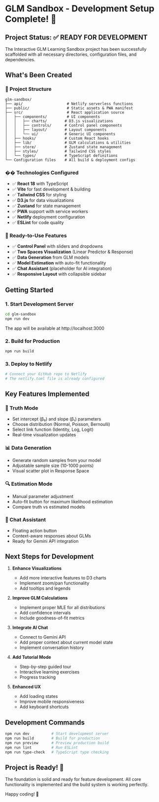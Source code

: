# GLM Sandbox - Development Setup Complete! 🎉

## Project Status: ✅ READY FOR DEVELOPMENT

The Interactive GLM Learning Sandbox project has been successfully scaffolded with all necessary directories, configuration files, and dependencies.

## What's Been Created

### 📁 Project Structure
```
glm-sandbox/
├── api/                    # Netlify serverless functions
├── public/                 # Static assets & PWA manifest
├── src/                    # React application source
│   ├── components/         # UI components
│   │   ├── charts/        # D3.js visualizations
│   │   ├── controls/      # Control panel components
│   │   ├── layout/        # Layout components
│   │   └── ui/            # Generic UI components
│   ├── hooks/             # Custom React hooks
│   ├── lib/               # GLM calculations & utilities
│   ├── store/             # Zustand state management
│   ├── styles/            # Tailwind CSS styles
│   └── types/             # TypeScript definitions
└── Configuration files    # All build & deployment configs
```

### ��️ Technologies Configured
- ✅ **React 18** with TypeScript
- ✅ **Vite** for fast development & building
- ✅ **Tailwind CSS** for styling
- ✅ **D3.js** for data visualizations
- ✅ **Zustand** for state management
- ✅ **PWA** support with service workers
- ✅ **Netlify** deployment configuration
- ✅ **ESLint** for code quality

### 🚀 Ready-to-Use Features
- ✅ **Control Panel** with sliders and dropdowns
- ✅ **Two Spaces Visualization** (Linear Predictor & Response)
- ✅ **Data Generation** from GLM models
- ✅ **Model Estimation** with auto-fit functionality
- ✅ **Chat Assistant** (placeholder for AI integration)
- ✅ **Responsive Layout** with collapsible sidebar

## Getting Started

### 1. Start Development Server
```bash
cd glm-sandbox
npm run dev
```
The app will be available at http://localhost:3000

### 2. Build for Production
```bash
npm run build
```

### 3. Deploy to Netlify
```bash
# Connect your GitHub repo to Netlify
# The netlify.toml file is already configured
```

## Key Features Implemented

### 🎯 Truth Mode
- Set intercept (β₀) and slope (β₁) parameters
- Choose distribution (Normal, Poisson, Bernoulli)
- Select link function (Identity, Log, Logit)
- Real-time visualization updates

### 📊 Data Generation
- Generate random samples from your model
- Adjustable sample size (10-1000 points)
- Visual scatter plot in Response Space

### 🔍 Estimation Mode
- Manual parameter adjustment
- Auto-fit button for maximum likelihood estimation
- Compare truth vs estimated models

### 💬 Chat Assistant
- Floating action button
- Context-aware responses about GLMs
- Ready for Gemini API integration

## Next Steps for Development

1. **Enhance Visualizations**
   - Add more interactive features to D3 charts
   - Implement zoom/pan functionality
   - Add tooltips and legends

2. **Improve GLM Calculations**
   - Implement proper MLE for all distributions
   - Add confidence intervals
   - Include goodness-of-fit metrics

3. **Integrate AI Chat**
   - Connect to Gemini API
   - Add proper context about current model state
   - Implement conversation history

4. **Add Tutorial Mode**
   - Step-by-step guided tour
   - Interactive learning exercises
   - Progress tracking

5. **Enhanced UX**
   - Add loading states
   - Improve mobile responsiveness
   - Add keyboard shortcuts

## Development Commands

```bash
npm run dev          # Start development server
npm run build        # Build for production
npm run preview      # Preview production build
npm run lint         # Run ESLint
npm run type-check   # TypeScript type checking
```

## Project is Ready! 🎊

The foundation is solid and ready for feature development. All core functionality is implemented and the build system is working perfectly.

Happy coding! 🚀

